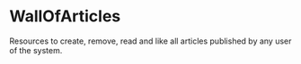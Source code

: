 # WallOfArticles
 Resources to create, remove, read and like all articles published by any user of the system.
